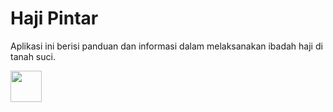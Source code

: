 Haji Pintar
===========

Aplikasi ini berisi panduan dan informasi dalam melaksanakan ibadah haji di tanah suci.

<a href="https://play.google.com/store/apps/details?id=kemenag.vodanet.sra.haji.pintar" target="_blank"><img src="https://www.gstatic.com/android/market_images/web/play_one_bar_logo_2x.png" style="width:1OOpx; height:50px"></a>
